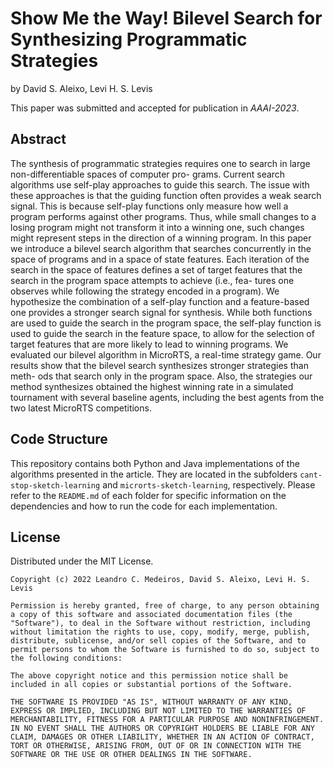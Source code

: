 # Show Me the Way! Bilevel Search for Synthesizing Programmatic Strategies

by
David S. Aleixo,
Levi H. S. Levis

This paper was submitted and accepted for publication in *AAAI-2023*.

## Abstract
The synthesis of programmatic strategies requires one to
search in large non-differentiable spaces of computer pro-
grams. Current search algorithms use self-play approaches to
guide this search. The issue with these approaches is that the
guiding function often provides a weak search signal. This is
because self-play functions only measure how well a program
performs against other programs. Thus, while small changes
to a losing program might not transform it into a winning
one, such changes might represent steps in the direction of a
winning program. In this paper we introduce a bilevel search
algorithm that searches concurrently in the space of programs
and in a space of state features. Each iteration of the search
in the space of features defines a set of target features that
the search in the program space attempts to achieve (i.e., fea-
tures one observes while following the strategy encoded in
a program). We hypothesize the combination of a self-play
function and a feature-based one provides a stronger search
signal for synthesis. While both functions are used to guide
the search in the program space, the self-play function is
used to guide the search in the feature space, to allow for
the selection of target features that are more likely to lead
to winning programs. We evaluated our bilevel algorithm in
MicroRTS, a real-time strategy game. Our results show that
the bilevel search synthesizes stronger strategies than meth-
ods that search only in the program space. Also, the strategies
our method synthesizes obtained the highest winning rate in a
simulated tournament with several baseline agents, including
the best agents from the two latest MicroRTS competitions.

## Code Structure
This repository contains both Python and Java implementations of the algorithms presented in the article. They are located in the subfolders `cant-stop-sketch-learning` and `microrts-sketch-learning`, respectively. Please refer to the `README.md` of each folder for specific information on the dependencies and how to run the code for each implementation.

## License

Distributed under the MIT License.

```
Copyright (c) 2022 Leandro C. Medeiros, David S. Aleixo, Levi H. S. Levis

Permission is hereby granted, free of charge, to any person obtaining a copy of this software and associated documentation files (the "Software"), to deal in the Software without restriction, including without limitation the rights to use, copy, modify, merge, publish, distribute, sublicense, and/or sell copies of the Software, and to permit persons to whom the Software is furnished to do so, subject to the following conditions:

The above copyright notice and this permission notice shall be included in all copies or substantial portions of the Software.

THE SOFTWARE IS PROVIDED "AS IS", WITHOUT WARRANTY OF ANY KIND, EXPRESS OR IMPLIED, INCLUDING BUT NOT LIMITED TO THE WARRANTIES OF MERCHANTABILITY, FITNESS FOR A PARTICULAR PURPOSE AND NONINFRINGEMENT. IN NO EVENT SHALL THE AUTHORS OR COPYRIGHT HOLDERS BE LIABLE FOR ANY CLAIM, DAMAGES OR OTHER LIABILITY, WHETHER IN AN ACTION OF CONTRACT, TORT OR OTHERWISE, ARISING FROM, OUT OF OR IN CONNECTION WITH THE SOFTWARE OR THE USE OR OTHER DEALINGS IN THE SOFTWARE.
```
